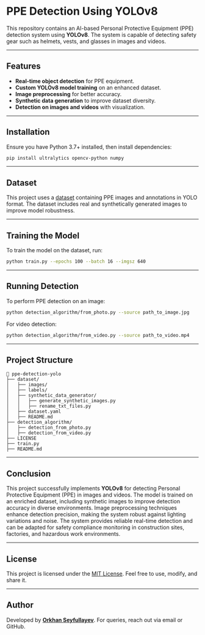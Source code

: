 # PPE Detection Using YOLOv8

This repository contains an AI-based Personal Protective Equipment (PPE) detection system using **YOLOv8**. The system is capable of detecting safety gear such as helmets, vests, and glasses in images and videos.

---

## Features
- **Real-time object detection** for PPE equipment.
- **Custom YOLOv8 model training** on an enhanced dataset.
- **Image preprocessing** for better accuracy.
- **Synthetic data generation** to improve dataset diversity.
- **Detection on images and videos** with visualization.

---

## Installation

Ensure you have Python 3.7+ installed, then install dependencies:

```bash
pip install ultralytics opencv-python numpy
```

---

## Dataset
This project uses a [dataset](dataset) containing PPE images and annotations in YOLO format. The dataset includes real and synthetically generated images to improve model robustness.

---

## Training the Model
To train the model on the dataset, run:
```bash
python train.py --epochs 100 --batch 16 --imgsz 640
```

---

## Running Detection
To perform PPE detection on an image:

```bash
python detection_algorithm/from_photo.py --source path_to_image.jpg
```
For video detection:

```bash
python detection_algorithm/from_video.py --source path_to_video.mp4
```

---

## Project Structure

```
📂 ppe-detection-yolo
├── dataset/
│   ├── images/
│   ├── labels/
│   ├── synthetic_data_generator/
│   │   ├── generate_synthetic_images.py
│   │   ├── rename_txt_files.py
│   ├── dataset.yaml
│   ├── README.md
├── detection_algorithm/
│   ├── detection_from_photo.py
│   ├── detection_from_video.py
├── LICENSE
├── train.py
├── README.md

```

---

## Conclusion
This project successfully implements **YOLOv8** for detecting Personal Protective Equipment (PPE) in images and videos. The model is trained on an enriched dataset, including synthetic images to improve detection accuracy in diverse environments. Image preprocessing techniques enhance detection precision, making the system robust against lighting variations and noise. The system provides reliable real-time detection and can be adapted for safety compliance monitoring in construction sites, factories, and hazardous work environments.

---

## License
This project is licensed under the [MIT License](LICENSE). Feel free to use, modify, and share it.

---

## Author
Developed by **[Orkhan Seyfullayev](https://github.com/orkhanseyfullayev)**. For queries, reach out via email or GitHub.



